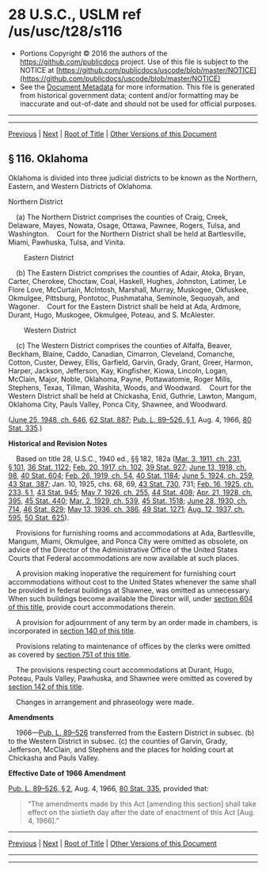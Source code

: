 ---
---

# 28 U.S.C., USLM ref /us/usc/t28/s116

* Portions Copyright © 2016 the authors of the https://github.com/publicdocs project.
  Use of this file is subject to the NOTICE at [https://github.com/publicdocs/uscode/blob/master/NOTICE](https://github.com/publicdocs/uscode/blob/master/NOTICE)
* See the [Document Metadata](././../../../../..//README.md) for more information.
  This file is generated from historical government data; content and/or formatting may be inaccurate and out-of-date and should not be used for official purposes.

----------
----------

[Previous](./../../../../..//us/usc/t28/ptI/ch5/m__us_usc_t28_s115.md) | [Next](./../../../../..//us/usc/t28/ptI/ch5/m__us_usc_t28_s117.md) | [Root of Title](./../../../../../) | [Other Versions of this Document](https://publicdocs.github.io/go/links?ns=uslm&ref=%2Fus%2Fusc%2Ft28%2Fs116)

## § 116. Oklahoma

Oklahoma is divided into three judicial districts to be known as the Northern, Eastern, and Western Districts of Oklahoma.

Northern District

    (a) The Northern District comprises the counties of Craig, Creek, Delaware, Mayes, Nowata, Osage, Ottawa, Pawnee, Rogers, Tulsa, and Washington.    Court for the Northern District shall be held at Bartlesville, Miami, Pawhuska, Tulsa, and Vinita.

        Eastern District

    (b) The Eastern District comprises the counties of Adair, Atoka, Bryan, Carter, Cherokee, Choctaw, Coal, Haskell, Hughes, Johnston, Latimer, Le Flore Love, McCurtain, McIntosh, Marshall, Murray, Muskogee, Okfuskee, Okmulgee, Pittsburg, Pontotoc, Pushmataha, Seminole, Sequoyah, and Wagoner.    Court for the Eastern District shall be held at Ada, Ardmore, Durant, Hugo, Muskogee, Okmulgee, Poteau, and S. McAlester.

        Western District

    (c) The Western District comprises the counties of Alfalfa, Beaver, Beckham, Blaine, Caddo, Canadian, Cimarron, Cleveland, Comanche, Cotton, Custer, Dewey, Ellis, Garfield, Garvin, Grady, Grant, Greer, Harmon, Harper, Jackson, Jefferson, Kay, Kingfisher, Kiowa, Lincoln, Logan, McClain, Major, Noble, Oklahoma, Payne, Pottawatomie, Roger Mills, Stephens, Texas, Tillman, Washita, Woods, and Woodward.    Court for the Western District shall be held at Chickasha, Enid, Guthrie, Lawton, Mangum, Oklahoma City, Pauls Valley, Ponca City, Shawnee, and Woodward.

([June 25, 1948, ch. 646][/us/act/1948-06-25/ch646], [62 Stat. 887][/us/stat/62/887]; [Pub. L. 89–526, § 1][/us/pl/89/526/s1], Aug. 4, 1966, [80 Stat. 335][/us/stat/80/335].)

 __Historical and Revision Notes__ 

    Based on title 28, U.S.C., 1940 ed., §§ 182, 182a ([Mar. 3, 1911, ch. 231, § 101][/us/act/1911-03-03/ch231/s101], [36 Stat. 1122][/us/stat/36/1122]; [Feb. 20, 1917, ch. 102][/us/act/1917-02-20/ch102], [39 Stat. 927][/us/stat/39/927]; [June 13, 1918, ch. 98][/us/act/1918-06-13/ch98], [40 Stat. 604][/us/stat/40/604]; [Feb. 26, 1919, ch. 54][/us/act/1919-02-26/ch54], [40 Stat. 1184][/us/stat/40/1184]; [June 5, 1924, ch. 259][/us/act/1924-06-05/ch259], [43 Stat. 387][/us/stat/43/387]; Jan. 10, 1925, chs. 68, 69, [43 Stat. 730][/us/stat/43/730], 731; [Feb. 16, 1925, ch. 233, § 1][/us/act/1925-02-16/ch233/s1], [43 Stat. 945][/us/stat/43/945]; [May 7, 1926, ch. 255][/us/act/1926-05-07/ch255], [44 Stat. 408][/us/stat/44/408]; [Apr. 21, 1928, ch. 395][/us/act/1928-04-21/ch395], [45 Stat. 440][/us/stat/45/440]; [Mar. 2, 1929, ch. 539][/us/act/1929-03-02/ch539], [45 Stat. 1518][/us/stat/45/1518]; [June 28, 1930, ch. 714][/us/act/1930-06-28/ch714], [46 Stat. 829][/us/stat/46/829]; [May 13, 1936, ch. 386][/us/act/1936-05-13/ch386], [49 Stat. 1271][/us/stat/49/1271]; [Aug. 12, 1937, ch. 595][/us/act/1937-08-12/ch595], [50 Stat. 625][/us/stat/50/625]).

    Provisions for furnishing rooms and accommodations at Ada, Bartlesville, Mangum, Miami, Okmulgee, and Ponca City were omitted as obsolete, on advice of the Director of the Administrative Office of the United States Courts that Federal accommodations are now available at such places.

    A provision making inoperative the requirement for furnishing court accommodations without cost to the United States whenever the same shall be provided in federal buildings at Shawnee, was omitted as unnecessary. When such buildings become available the Director will, under [section 604 of this title][/us/usc/t28/s604], provide court accommodations therein.

    A provision for adjournment of any term by an order made in chambers, is incorporated in [section 140 of this title][/us/usc/t28/s140].

    Provisions relating to maintenance of offices by the clerks were omitted as covered by [section 751 of this title][/us/usc/t28/s751].

    The provisions respecting court accommodations at Durant, Hugo, Poteau, Pauls Valley, Pawhuska, and Shawnee were omitted as covered by [section 142 of this title][/us/usc/t28/s142].

    Changes in arrangement and phraseology were made.

 __Amendments__ 

    1966—[Pub. L. 89–526][/us/pl/89/526] transferred from the Eastern District in subsec. (b) to the Western District in subsec. (c) the counties of Garvin, Grady, Jefferson, McClain, and Stephens and the places for holding court at Chickasha and Pauls Valley.

 __Effective Date of 1966 Amendment__ 

[Pub. L. 89–526, § 2][/us/pl/89/526/s2], Aug. 4, 1966, [80 Stat. 335][/us/stat/80/335], provided that: 

> “The amendments made by this Act \[amending this section\] shall take effect on the sixtieth day after the date of enactment of this Act \[Aug. 4, 1966\].”

----------

[Previous](./../../../../..//us/usc/t28/ptI/ch5/m__us_usc_t28_s115.md) | [Next](./../../../../..//us/usc/t28/ptI/ch5/m__us_usc_t28_s117.md) | [Root of Title](./../../../../../) | [Other Versions of this Document](https://publicdocs.github.io/go/links?ns=uslm&ref=%2Fus%2Fusc%2Ft28%2Fs116)

----------
----------

[/us/act/1948-06-25/ch646]: https://publicdocs.github.io/go/links?ns=uslm&ref=%2Fus%2Fact%2F1948-06-25%2Fch646
[/us/stat/62/887]: https://publicdocs.github.io/go/links?ns=uslm&ref=%2Fus%2Fstat%2F62%2F887
[/us/pl/89/526/s1]: https://publicdocs.github.io/go/links?ns=uslm&ref=%2Fus%2Fpl%2F89%2F526%2Fs1
[/us/stat/80/335]: https://publicdocs.github.io/go/links?ns=uslm&ref=%2Fus%2Fstat%2F80%2F335
[/us/act/1911-03-03/ch231/s101]: https://publicdocs.github.io/go/links?ns=uslm&ref=%2Fus%2Fact%2F1911-03-03%2Fch231%2Fs101
[/us/stat/36/1122]: https://publicdocs.github.io/go/links?ns=uslm&ref=%2Fus%2Fstat%2F36%2F1122
[/us/act/1917-02-20/ch102]: https://publicdocs.github.io/go/links?ns=uslm&ref=%2Fus%2Fact%2F1917-02-20%2Fch102
[/us/stat/39/927]: https://publicdocs.github.io/go/links?ns=uslm&ref=%2Fus%2Fstat%2F39%2F927
[/us/act/1918-06-13/ch98]: https://publicdocs.github.io/go/links?ns=uslm&ref=%2Fus%2Fact%2F1918-06-13%2Fch98
[/us/stat/40/604]: https://publicdocs.github.io/go/links?ns=uslm&ref=%2Fus%2Fstat%2F40%2F604
[/us/act/1919-02-26/ch54]: https://publicdocs.github.io/go/links?ns=uslm&ref=%2Fus%2Fact%2F1919-02-26%2Fch54
[/us/stat/40/1184]: https://publicdocs.github.io/go/links?ns=uslm&ref=%2Fus%2Fstat%2F40%2F1184
[/us/act/1924-06-05/ch259]: https://publicdocs.github.io/go/links?ns=uslm&ref=%2Fus%2Fact%2F1924-06-05%2Fch259
[/us/stat/43/387]: https://publicdocs.github.io/go/links?ns=uslm&ref=%2Fus%2Fstat%2F43%2F387
[/us/stat/43/730]: https://publicdocs.github.io/go/links?ns=uslm&ref=%2Fus%2Fstat%2F43%2F730
[/us/act/1925-02-16/ch233/s1]: https://publicdocs.github.io/go/links?ns=uslm&ref=%2Fus%2Fact%2F1925-02-16%2Fch233%2Fs1
[/us/stat/43/945]: https://publicdocs.github.io/go/links?ns=uslm&ref=%2Fus%2Fstat%2F43%2F945
[/us/act/1926-05-07/ch255]: https://publicdocs.github.io/go/links?ns=uslm&ref=%2Fus%2Fact%2F1926-05-07%2Fch255
[/us/stat/44/408]: https://publicdocs.github.io/go/links?ns=uslm&ref=%2Fus%2Fstat%2F44%2F408
[/us/act/1928-04-21/ch395]: https://publicdocs.github.io/go/links?ns=uslm&ref=%2Fus%2Fact%2F1928-04-21%2Fch395
[/us/stat/45/440]: https://publicdocs.github.io/go/links?ns=uslm&ref=%2Fus%2Fstat%2F45%2F440
[/us/act/1929-03-02/ch539]: https://publicdocs.github.io/go/links?ns=uslm&ref=%2Fus%2Fact%2F1929-03-02%2Fch539
[/us/stat/45/1518]: https://publicdocs.github.io/go/links?ns=uslm&ref=%2Fus%2Fstat%2F45%2F1518
[/us/act/1930-06-28/ch714]: https://publicdocs.github.io/go/links?ns=uslm&ref=%2Fus%2Fact%2F1930-06-28%2Fch714
[/us/stat/46/829]: https://publicdocs.github.io/go/links?ns=uslm&ref=%2Fus%2Fstat%2F46%2F829
[/us/act/1936-05-13/ch386]: https://publicdocs.github.io/go/links?ns=uslm&ref=%2Fus%2Fact%2F1936-05-13%2Fch386
[/us/stat/49/1271]: https://publicdocs.github.io/go/links?ns=uslm&ref=%2Fus%2Fstat%2F49%2F1271
[/us/act/1937-08-12/ch595]: https://publicdocs.github.io/go/links?ns=uslm&ref=%2Fus%2Fact%2F1937-08-12%2Fch595
[/us/stat/50/625]: https://publicdocs.github.io/go/links?ns=uslm&ref=%2Fus%2Fstat%2F50%2F625
[/us/usc/t28/s604]: https://publicdocs.github.io/go/links?ns=uslm&ref=%2Fus%2Fusc%2Ft28%2Fs604
[/us/usc/t28/s140]: https://publicdocs.github.io/go/links?ns=uslm&ref=%2Fus%2Fusc%2Ft28%2Fs140
[/us/usc/t28/s751]: https://publicdocs.github.io/go/links?ns=uslm&ref=%2Fus%2Fusc%2Ft28%2Fs751
[/us/usc/t28/s142]: https://publicdocs.github.io/go/links?ns=uslm&ref=%2Fus%2Fusc%2Ft28%2Fs142
[/us/pl/89/526]: https://publicdocs.github.io/go/links?ns=uslm&ref=%2Fus%2Fpl%2F89%2F526
[/us/pl/89/526/s2]: https://publicdocs.github.io/go/links?ns=uslm&ref=%2Fus%2Fpl%2F89%2F526%2Fs2
[/us/stat/80/335]: https://publicdocs.github.io/go/links?ns=uslm&ref=%2Fus%2Fstat%2F80%2F335


